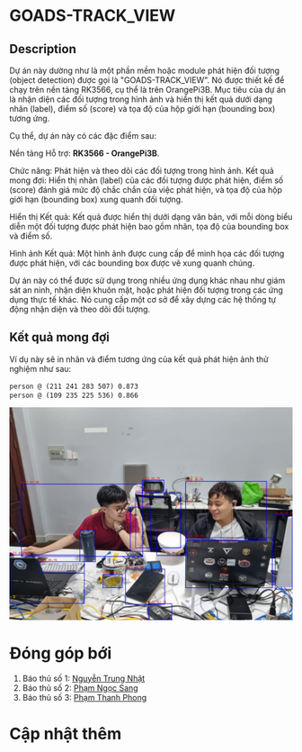 # GOADS-TRACK_VIEW

## Description

Dự án này dường như là một phần mềm hoặc module phát hiện đối tượng (object detection) được gọi là "GOADS-TRACK_VIEW". Nó được thiết kế để chạy trên nền tảng RK3566, cụ thể là trên OrangePi3B. Mục tiêu của dự án là nhận diện các đối tượng trong hình ảnh và hiển thị kết quả dưới dạng nhãn (label), điểm số (score) và tọa độ của hộp giới hạn (bounding box) tương ứng.

Cụ thể, dự án này có các đặc điểm sau:

Nền tảng Hỗ trợ: **RK3566 - OrangePi3B**.

Chức năng: Phát hiện và theo dõi các đối tượng trong hình ảnh.
Kết quả mong đợi: Hiển thị nhãn (label) của các đối tượng được phát hiện, điểm số (score) đánh giá mức độ chắc chắn của việc phát hiện, và tọa độ của hộp giới hạn (bounding box) xung quanh đối tượng.

Hiển thị Kết quả: Kết quả được hiển thị dưới dạng văn bản, với mỗi dòng biểu diễn một đối tượng được phát hiện bao gồm nhãn, tọa độ của bounding box và điểm số.

Hình ảnh Kết quả: Một hình ảnh được cung cấp để minh họa các đối tượng được phát hiện, với các bounding box được vẽ xung quanh chúng.

Dự án này có thể được sử dụng trong nhiều ứng dụng khác nhau như giám sát an ninh, nhận diện khuôn mặt, hoặc phát hiện đối tượng trong các ứng dụng thực tế khác. Nó cung cấp một cơ sở để xây dựng các hệ thống tự động nhận diện và theo dõi đối tượng.

## Kết quả mong đợi

Ví dụ này sẽ in nhãn và điểm tương ứng của kết quả phát hiện ảnh thử nghiệm như sau:

```
person @ (211 241 283 507) 0.873
person @ (109 235 225 536) 0.866
```

<img src="out.jpg">

# Đóng góp bới

1. Báo thủ số 1: [Nguyễn Trung Nhật](nhatnt@goads.vn)
2. Báo thủ số 2:  [Phạm Ngọc Sang](sangpn@goads.vn)
3. Báo thủ số 3: [Phạm Thanh Phong](phongpt@goads.vn)

# Cập nhật thêm

